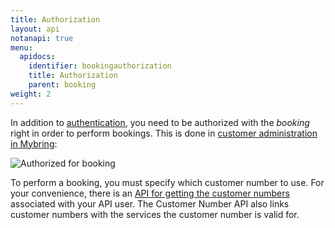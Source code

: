 ```yaml
---
title: Authorization
layout: api
notanapi: true
menu:
  apidocs:
    identifier: bookingauthorization
    title: Authorization
    parent: booking
weight: 2
---
```


In addition to [authentication](/api/#authentication), you need to be authorized with the _booking_ right in order to perform bookings. This is done in [customer administration in Mybring](https://www.mybring.com/useradmin/external/administration):

![Authorized for booking](./booking_authorization.png)

To perform a booking, you must specify which customer number to use. For your convenience, there is an [API for getting the customer numbers](/api/booking/#list-customer-numbers-and-services-get) associated with your API user. The Customer Number API also links customer numbers with the services the customer number is valid for.
